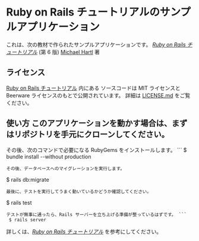 # Ruby on Rails チュートリアルのサンプルアプリケーション
これは、次の教材で作られたサンプルアプリケーションです。
[*Ruby on Rails チュートリアル*](https://railstutorial.jp/) (第 6 版)
[Michael Hartl](https://www.michaelhartl.com/) 著
## ライセンス
[Ruby on Rails チュートリアル](https://railstutorial.jp/) 内にある ソースコードは MIT ライセンスと Beerware ライセンスのもとで公開されています。 詳細は [LICENSE.md](LICENSE.md) をご覧ください。
## 使い方 このアプリケーションを動かす場合は、まずはリポジトリを手元にクローンしてください。
その後、次のコマンドで必要になる RubyGems をインストールします。 ```
$ bundle install --without production
```
その後、データベースへのマイグレーションを実行します。
```
 $ rails db:migrate
```
最後に、テストを実行してうまく動いているかどうか確認してください。
```
$ rails test
```
テストが無事に通ったら、Rails サーバーを立ち上げる準備が整っているはずです。 ```
 $ rails server
```
詳しくは、[*Ruby on Rails チュートリアル*](https://railstutorial.jp/) を参考にしてください。